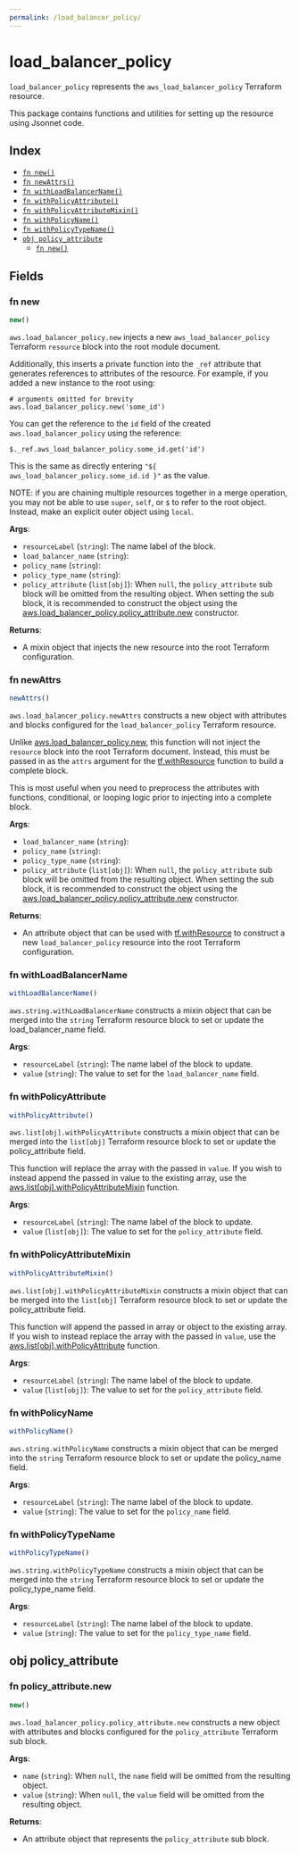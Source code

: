 ```yaml
---
permalink: /load_balancer_policy/
---
```


# load_balancer_policy

`load_balancer_policy` represents the `aws_load_balancer_policy` Terraform resource.



This package contains functions and utilities for setting up the resource using Jsonnet code.


## Index

* [`fn new()`](#fn-new)
* [`fn newAttrs()`](#fn-newattrs)
* [`fn withLoadBalancerName()`](#fn-withloadbalancername)
* [`fn withPolicyAttribute()`](#fn-withpolicyattribute)
* [`fn withPolicyAttributeMixin()`](#fn-withpolicyattributemixin)
* [`fn withPolicyName()`](#fn-withpolicyname)
* [`fn withPolicyTypeName()`](#fn-withpolicytypename)
* [`obj policy_attribute`](#obj-policy_attribute)
  * [`fn new()`](#fn-policy_attributenew)

## Fields

### fn new

```ts
new()
```


`aws.load_balancer_policy.new` injects a new `aws_load_balancer_policy` Terraform `resource`
block into the root module document.

Additionally, this inserts a private function into the `_ref` attribute that generates references to attributes of the
resource. For example, if you added a new instance to the root using:

    # arguments omitted for brevity
    aws.load_balancer_policy.new('some_id')

You can get the reference to the `id` field of the created `aws.load_balancer_policy` using the reference:

    $._ref.aws_load_balancer_policy.some_id.get('id')

This is the same as directly entering `"${ aws_load_balancer_policy.some_id.id }"` as the value.

NOTE: if you are chaining multiple resources together in a merge operation, you may not be able to use `super`, `self`,
or `$` to refer to the root object. Instead, make an explicit outer object using `local`.

**Args**:
  - `resourceLabel` (`string`): The name label of the block.
  - `load_balancer_name` (`string`): 
  - `policy_name` (`string`): 
  - `policy_type_name` (`string`): 
  - `policy_attribute` (`list[obj]`):  When `null`, the `policy_attribute` sub block will be omitted from the resulting object. When setting the sub block, it is recommended to construct the object using the [aws.load_balancer_policy.policy_attribute.new](#fn-policy_attributenew) constructor.

**Returns**:
- A mixin object that injects the new resource into the root Terraform configuration.


### fn newAttrs

```ts
newAttrs()
```


`aws.load_balancer_policy.newAttrs` constructs a new object with attributes and blocks configured for the `load_balancer_policy`
Terraform resource.

Unlike [aws.load_balancer_policy.new](#fn-new), this function will not inject the `resource`
block into the root Terraform document. Instead, this must be passed in as the `attrs` argument for the
[tf.withResource](https://github.com/tf-libsonnet/core/tree/main/docs#fn-withresource) function to build a complete block.

This is most useful when you need to preprocess the attributes with functions, conditional, or looping logic prior to
injecting into a complete block.

**Args**:
  - `load_balancer_name` (`string`): 
  - `policy_name` (`string`): 
  - `policy_type_name` (`string`): 
  - `policy_attribute` (`list[obj]`):  When `null`, the `policy_attribute` sub block will be omitted from the resulting object. When setting the sub block, it is recommended to construct the object using the [aws.load_balancer_policy.policy_attribute.new](#fn-policy_attributenew) constructor.

**Returns**:
  - An attribute object that can be used with [tf.withResource](https://github.com/tf-libsonnet/core/tree/main/docs#fn-withresource) to construct a new `load_balancer_policy` resource into the root Terraform configuration.


### fn withLoadBalancerName

```ts
withLoadBalancerName()
```

`aws.string.withLoadBalancerName` constructs a mixin object that can be merged into the `string`
Terraform resource block to set or update the load_balancer_name field.



**Args**:
  - `resourceLabel` (`string`): The name label of the block to update.
  - `value` (`string`): The value to set for the `load_balancer_name` field.


### fn withPolicyAttribute

```ts
withPolicyAttribute()
```

`aws.list[obj].withPolicyAttribute` constructs a mixin object that can be merged into the `list[obj]`
Terraform resource block to set or update the policy_attribute field.

This function will replace the array with the passed in `value`. If you wish to instead append the
passed in value to the existing array, use the [aws.list[obj].withPolicyAttributeMixin](TODO) function.


**Args**:
  - `resourceLabel` (`string`): The name label of the block to update.
  - `value` (`list[obj]`): The value to set for the `policy_attribute` field.


### fn withPolicyAttributeMixin

```ts
withPolicyAttributeMixin()
```

`aws.list[obj].withPolicyAttributeMixin` constructs a mixin object that can be merged into the `list[obj]`
Terraform resource block to set or update the policy_attribute field.

This function will append the passed in array or object to the existing array. If you wish
to instead replace the array with the passed in `value`, use the [aws.list[obj].withPolicyAttribute](TODO)
function.


**Args**:
  - `resourceLabel` (`string`): The name label of the block to update.
  - `value` (`list[obj]`): The value to set for the `policy_attribute` field.


### fn withPolicyName

```ts
withPolicyName()
```

`aws.string.withPolicyName` constructs a mixin object that can be merged into the `string`
Terraform resource block to set or update the policy_name field.



**Args**:
  - `resourceLabel` (`string`): The name label of the block to update.
  - `value` (`string`): The value to set for the `policy_name` field.


### fn withPolicyTypeName

```ts
withPolicyTypeName()
```

`aws.string.withPolicyTypeName` constructs a mixin object that can be merged into the `string`
Terraform resource block to set or update the policy_type_name field.



**Args**:
  - `resourceLabel` (`string`): The name label of the block to update.
  - `value` (`string`): The value to set for the `policy_type_name` field.


## obj policy_attribute



### fn policy_attribute.new

```ts
new()
```


`aws.load_balancer_policy.policy_attribute.new` constructs a new object with attributes and blocks configured for the `policy_attribute`
Terraform sub block.



**Args**:
  - `name` (`string`):  When `null`, the `name` field will be omitted from the resulting object.
  - `value` (`string`):  When `null`, the `value` field will be omitted from the resulting object.

**Returns**:
  - An attribute object that represents the `policy_attribute` sub block.
